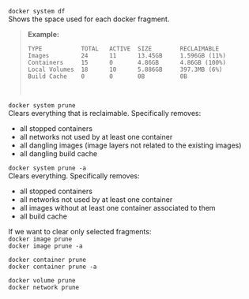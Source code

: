 `docker system df`<br/>
Shows the space used for each docker fragment.
>**Example:**
>```console
>TYPE           TOTAL   ACTIVE  SIZE        RECLAIMABLE
>Images         24      11      13.45GB     1.596GB (11%)
>Containers     15      0       4.86GB      4.86GB (100%)
>Local Volumes  18      10      5.886GB     397.3MB (6%)
>Build Cache    0       0       0B          0B
>```
><br/>

`docker system prune`<br/>
Clears everything that is reclaimable. Specifically removes:
- all stopped containers
- all networks not used by at least one container
- all dangling images (image layers not related to the existing images)
- all dangling build cache

`docker system prune -a`<br/>
Clears everything. Specifically removes:
- all stopped containers
- all networks not used by at least one container
- all images without at least one container associated to them
- all build cache

If we want to clear only selected fragments:<br/>
`docker image prune`<br/>
`docker image prune -a`<br/>

`docker container prune`<br/>
`docker container prune -a`<br/>

`docker volume prune`<br/>
`docker network prune`<br/>



